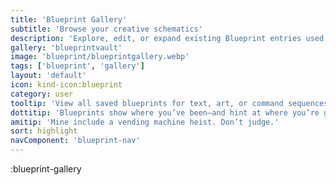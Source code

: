 ```yaml
---
title: 'Blueprint Gallery'
subtitle: 'Browse your creative schematics'
description: 'Explore, edit, or expand existing Blueprint entries used for AI-driven workflows.'
gallery: 'blueprintvault'
image: 'blueprint/blueprintgallery.webp'
tags: ['blueprint', 'gallery']
layout: 'default'
icon: kind-icon:blueprint
category: user
tooltip: 'View all saved blueprints for text, art, or command sequences.'
dottitip: 'Blueprints show where you’ve been—and hint at where you’re going.'
amitip: 'Mine include a vending machine heist. Don’t judge.'
sort: highlight
navComponent: 'blueprint-nav'
---
```


:blueprint-gallery
